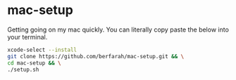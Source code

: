 # mac-setup
Getting going on my mac quickly. You can literally copy paste the below into
your terminal.

```sh
xcode-select --install
git clone https://github.com/berfarah/mac-setup.git && \
cd mac-setup && \
./setup.sh
```
